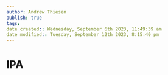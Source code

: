 ```yaml
---
author: Andrew Thiesen
publish: true 
tags:
date created:: Wednesday, September 6th 2023, 11:49:39 am
date modified:: Tuesday, September 12th 2023, 8:15:40 pm
---
```

# IPA
